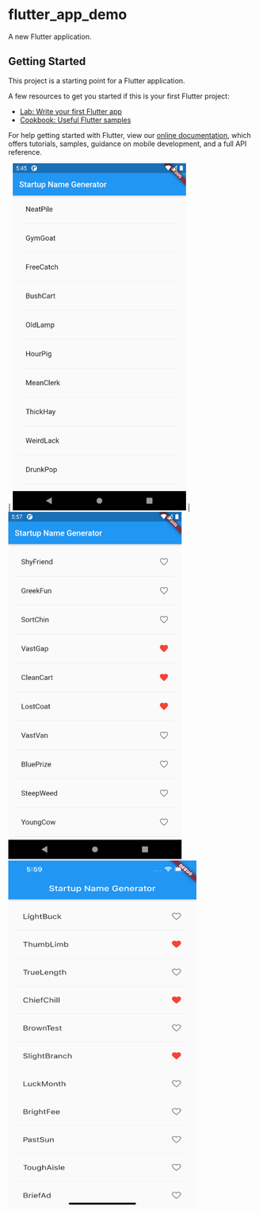 # flutter_app_demo

A new Flutter application.

## Getting Started

This project is a starting point for a Flutter application.

A few resources to get you started if this is your first Flutter project:

- [Lab: Write your first Flutter app](https://flutter.dev/docs/get-started/codelab)
- [Cookbook: Useful Flutter samples](https://flutter.dev/docs/cookbook)

For help getting started with Flutter, view our
[online documentation](https://flutter.dev/docs), which offers tutorials,
samples, guidance on mobile development, and a full API reference.

| <img src="./screenshot/list.png"  width="350" height="700"> | <img src="./screenshot/android_icon.png"  width="350" height="700">
<img src="./screenshot/ios_icon.png"  width="380" height="700">